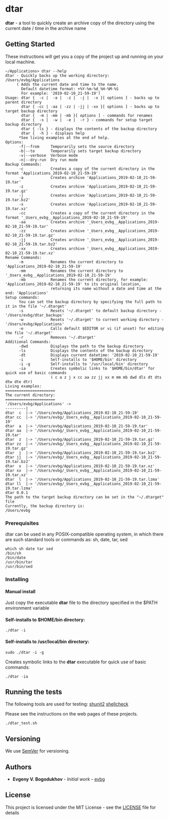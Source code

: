# dtar

**dtar** - a tool to quickly create an archive copy of the directory using the current date / time in the archive name

## Getting Started

These instructions will get you a copy of the project up and running on your local machine.

```
~/Applications> dtar --help
dtar - Quickly backs up the working directory: /Users/evbg/Applications
     ( Adds the current date and time to the name.
       Default datetime format: +%Y-%m-%d_%H-%M-%S
       For example: '2019-02-10_21-59-19')
Usage: dtar {  -c |  -a |  -z |  -j |  -x }[ options ] - backs up to parent directory
       dtar { -cc | -aa | -zz | -jj | -xx }[ options ] - backs up to target backup directory
       dtar {  -m | -mm | -mb }[ options ] - commands for renames
       dtar {  -s |  -w |  -e |  -r } - commands for setup target backup directory
       dtar { -ls } - displays the contents of the backup directory
       dtar {  -h } - displays help
      *See living examples at the end of help.
Options:
      -f|--from     Temporarily sets the source directory
      -b|--to       Temporarily sets target backup directory
      -v|--verbose  Verbose mode
      -n|--dry-run  Dry run mode
Backup Commands:
      -c            Creates a copy of the current directory in the format 'Applications_2019-02-10_21-59-19'
      -a            Creates archive 'Applications_2019-02-10_21-59-19.tar'
      -z            Creates archive 'Applications_2019-02-10_21-59-19.tar.gz'
      -j            Creates archive 'Applications_2019-02-10_21-59-19.tar.bz2'
      -x            Creates archive 'Applications_2019-02-10_21-59-19.tar.xz'
      -cc           Creates a copy of the current directory in the format '_Users_evbg__Applications_2019-02-10_21-59-19'
      -aa           Creates archive '_Users_evbg__Applications_2019-02-10_21-59-19.tar'
      -zz           Creates archive '_Users_evbg__Applications_2019-02-10_21-59-19.tar.gz'
      -jj           Creates archive '_Users_evbg__Applications_2019-02-10_21-59-19.tar.bz2'
      -xx           Creates archive '_Users_evbg__Applications_2019-02-10_21-59-19.tar.xz'
Rename Commands:
      -m            Renames the current directory to 'Applications_2019-02-10_21-59-19'
      -mm           Renames the current directory to '_Users_evbg__Applications_2019-02-10_21-59-19'
      -mb           Renames the current directory, for example: 'Applications_2019-02-10_21-59-19' to its original location,
                    returning its name without a date and time at the end: 'Applications'
Setup commands:
      You can set the backup directory by specifying the full path to it in the file '~/.dtarget'
      -s            Resets '~/.dtarget' to default backup directory - '/Users/evbg/dtar_backups'
      -w            Resets '~/.dtarget' to current working directory - '/Users/evbg/Applications'
      -e            Calls default $EDITOR or vi (if unset) for editing the file '~/.dtarget'
      -r            Removes '~/.dtarget'
Additional Commands:
      -dwd          Displays the path to the backup directory
      -ls           Displays the contents of the backup directory
      -dt           Displays current datetime: '2019-02-10_21-59-19'
      -i            Self-installs to '$HOME/bin' directory
      -i -g         Self-installs to '/usr/local/bin' directory
      -ia           Creates symbolic links to '$HOME/bin/dtar' for quick use of basic commands
                    ( c a z j x cc aa zz jj xx m mm mb dwd dls dt dts dtw dte dtr)
Living examples:
======================
The current directory:
======================
'/Users/evbg/Applications' ->
---------|
dtar  c  |-> '/Users/evbg/Applications_2019-02-10_21-59-19'
dtar cc  |-> '/Users/evbg/_Users_evbg__Applications_2019-02-10_21-59-19'
dtar  a  |-> '/Users/evbg/Applications_2019-02-10_21-59-19.tar'
dtar aa  |-> '/Users/evbg/_Users_evbg__Applications_2019-02-10_21-59-19.tar'
dtar  z  |-> '/Users/evbg/Applications_2019-02-10_21-59-19.tar.gz'
dtar zz  |-> '/Users/evbg/_Users_evbg__Applications_2019-02-10_21-59-19.tar.gz'
dtar  j  |-> '/Users/evbg/Applications_2019-02-10_21-59-19.tar.bz2'
dtar jj  |-> '/Users/evbg/_Users_evbg__Applications_2019-02-10_21-59-19.tar.bz2'
dtar  x  |-> '/Users/evbg/Applications_2019-02-10_21-59-19.tar.xz'
dtar xx  |-> '/Users/evbg/_Users_evbg__Applications_2019-02-10_21-59-19.tar.xz'
dtar  l  |-> '/Users/evbg/Applications_2019-02-10_21-59-19.tar.lzma'
dtar ll  |-> '/Users/evbg/_Users_evbg__Applications_2019-02-10_21-59-19.tar.lzma'
dtar 0.0.1
The path to the target backup directory can be set in the "~/.dtarget" file
Currently, the backup directory is:
/Users/evbg
```

### Prerequisites
dtar can be used in any POSIX-compatible operating system, in which there are such standard tools or commands as: sh, date, tar, sed 

```
which sh date tar sed
/bin/sh
/bin/date
/usr/bin/tar
/usr/bin/sed
```

### Installing

#### Manual install
Just copy the executable **dtar** file to the directory specified in the \$PATH environment variable

#### Self-installs to $HOME/bin directory:
```
./dtar -i
```

#### Self-installs to /usr/local/bin directory:
```
sudo ./dtar -i -g
```

Creates symbolic links to the **dtar** executable for quick use of basic commands:
```
./dtar -ia
```

## Running the tests

The following tools are used for testing:
[shunit2](https://github.com/kward/shunit2)
[shellcheck](https://github.com/koalaman/shellcheck)

Please see the instructions on the web pages of these projects.

```
./dtar_test.sh
```

## Versioning

We use [SemVer](http://semver.org/) for versioning.

## Authors

* **Evgeny V. Bogodukhov** - *Initial work* - [evbg](https://github.com/evbg)

## License

This project is licensed under the MIT License - see the [LICENSE](LICENSE) file for details
